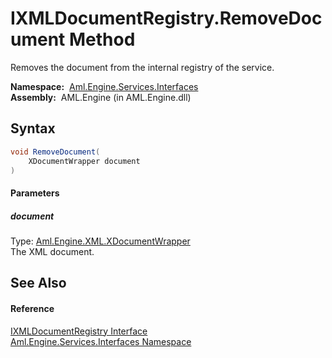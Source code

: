 IXMLDocumentRegistry.RemoveDocument Method
==========================================
Removes the document from the internal registry of the service.

  **Namespace:**  [Aml.Engine.Services.Interfaces][1]  
  **Assembly:**  AML.Engine (in AML.Engine.dll)

Syntax
------

```csharp
void RemoveDocument(
	XDocumentWrapper document
)
```

#### Parameters

##### *document*
Type: [Aml.Engine.XML.XDocumentWrapper][2]  
The XML document.


See Also
--------

#### Reference
[IXMLDocumentRegistry Interface][3]  
[Aml.Engine.Services.Interfaces Namespace][1]  

[1]: ../README.md
[2]: ../../Aml.Engine.XML/XDocumentWrapper/README.md
[3]: README.md
[4]: https://www.automationml.org
[5]: ../../icons/logoShade.png